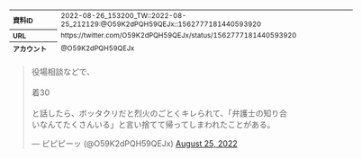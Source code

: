 <table style="font-size: 9pt; width: 610px; margin-bottom: 20px; height: 80px;">
<tbody>
    <tr>
        <th align=left>資料ID</th>
        <td align=left>2022-08-26_153200_TW::2022-08-25_212129:@O59K2dPQH59QEJx::1562777181440593920</td>
    </tr>
    <tr>
        <th align=left>URL</th>
        <td align=left>https://twitter.com/O59K2dPQH59QEJx/status/1562777181440593920</td>
    </tr>
    <tr>
        <th align=left>アカウント</th>
        <td align=left>@O59K2dPQH59QEJx</td>
    </tr>
    <tr>
        <th align=left>ユーザ名</th>
        <td align=left>ピピピーッ</td>
    </tr>
    <tr>
        <th align=left>ツイートの記録日時</th>
        <td align=left>2022-08-26_153200_</td>
    </tr>
</tbody>
</table>
<blockquote class="twitter-tweet" data-width="450"  data-lang="ja"><p lang="ja" dir="ltr">役場相談などで、<br><br>着30<br><br>と話したら、ボッタクリだと烈火のごとくキレられて、「弁護士の知り合いなんてたくさんいる」と言い捨てて帰ってしまわれたことがある。</p>&mdash; ピピピーッ (@O59K2dPQH59QEJx) <a href="https://twitter.com/O59K2dPQH59QEJx/status/1562777181440593920?ref_src=twsrc%5Etfw">August 25, 2022</a></blockquote>
<script async src="https://platform.twitter.com/widgets.js" charset="utf-8"></script>



